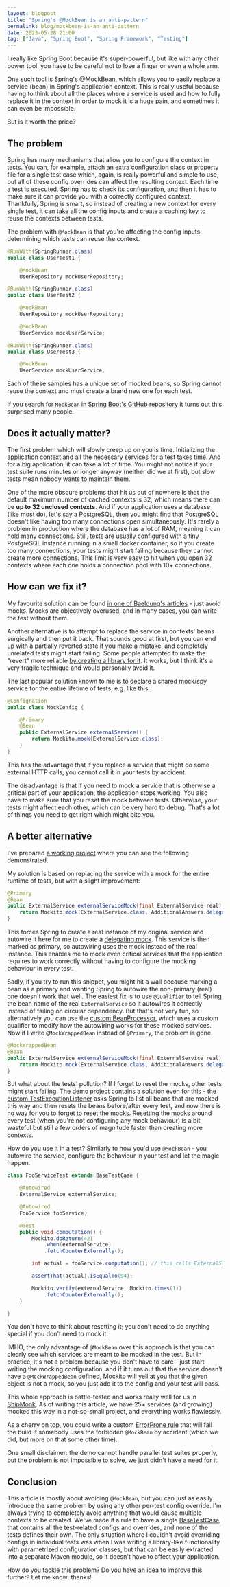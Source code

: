 ```yaml
---
layout: blogpost
title: "Spring's @MockBean is an anti-pattern"
permalink: blog/mockbean-is-an-anti-pattern
date: 2023-05-28 21:00
tag: ["Java", "Spring Boot", "Spring Framework", "Testing"]
---
```


I really like Spring Boot because it's super-powerful, but like with any other power tool, you have to be careful not to lose a finger or even a whole arm.

One such tool is Spring's [@MockBean](https://www.baeldung.com/java-spring-mockito-mock-mockbean#spring-boots-mockbean-annotation), which allows you to easily replace a service (bean) in Spring's application context.
This is really useful because having to think about all the places where a service is used and how to fully replace it in the context in order to mock it is a huge pain, and sometimes it can even be impossible.

But is it worth the price?

<!--more-->

## The problem

Spring has many mechanisms that allow you to configure the context in tests.
You can, for example, attach an extra configuration class or property file for a single test case which, again, is really powerful and simple to use, but all of these config overrides can affect the resulting context.
Each time a test is executed, Spring has to check its configuration, and then it has to make sure it can provide you with a correctly configured context.
Thankfully, Spring is smart, so instead of creating a new context for every single test, it can take all the config inputs and create a caching key to reuse the contexts between tests.

The problem with `@MockBean` is that you're affecting the config inputs determining which tests can reuse the context.

```java
@RunWith(SpringRunner.class)
public class UserTest1 {

    @MockBean
    UserRepository mockUserRepository;
```

```java
@RunWith(SpringRunner.class)
public class UserTest2 {

    @MockBean
    UserRepository mockUserRepository;

    @MockBean
    UserService mockUserService;
```

```java
@RunWith(SpringRunner.class)
public class UserTest3 {

    @MockBean
    UserService mockUserService;
```

Each of these samples has a unique set of mocked beans, so Spring cannot reuse the context and must create a brand new one for each test.

If you [search for `MockBean` in Spring Boot's GitHub repository](https://github.com/spring-projects/spring-boot/issues?q=MockBean) it turns out this surprised many people.

## Does it actually matter?

The first problem which will slowly creep up on you is time.
Initializing the application context and all the necessary services for a test takes time. And for a big application, it can take a lot of time.
You might not notice if your test suite runs minutes or longer anyway (neither did we at first), but slow tests mean nobody wants to maintain them.

One of the more obscure problems that hit us out of nowhere is that the default maximum number of cached contexts is 32, which means there can be **up to 32 unclosed contexts**.
And if your application uses a database (like most do), let's say a PostgreSQL, then you might find that PostgreSQL doesn't like having too many connections open simultaneously.
It's rarely a problem in production where the database has a lot of RAM, meaning it can hold many connections.
Still, tests are usually configured with a tiny PostgreSQL instance running in a small docker container, so if you create too many connections, your tests might start failing because they cannot create more connections.
This limit is very easy to hit when you open 32 contexts where each one holds a connection pool with 10+ connections.

## How can we fix it?

My favourite solution can be found [in one of Baeldung's articles](https://www.baeldung.com/spring-tests#2-the-problems-withmockbean) - just avoid mocks.
Mocks are objectively overused, and in many cases, you can write the test without them.

Another alternative is to attempt to replace the service in contexts' beans surgically and then put it back.
That sounds good at first, but you can end up with a partially reverted state if you make a mistake, and completely unrelated tests might start failing.
Some people attempted to make the "revert" more reliable [by creating a library for it](https://github.com/antoinemeyer/mock-in-bean/).
It works, but I think it's a very fragile technique and would personally avoid it.

The last popular solution known to me is to declare a shared mock/spy service for the entire lifetime of tests, e.g. like this:

```java
@Configration
public class MockConfig {

    @Primary
    @Bean
    public ExternalService externalService() {
        return Mockito.mock(ExternalService.class);
    }
}
```

This has the advantage that if you replace a service that might do some external HTTP calls, you cannot call it in your tests by accident.

The disadvantage is that if you need to mock a service that is otherwise a critical part of your application, the application stops working.
You also have to make sure that you reset the mock between tests. Otherwise, your tests might affect each other, which can be very hard to debug.
That's a lot of things you need to get right which might bite you.

## A better alternative

I've prepared [a working project](https://github.com/fprochazka/spring-mock-wrapped-bean-demo) where you can see the following demonstrated.

My solution is based on replacing the service with a mock for the entire runtime of tests, but with a slight improvement:

```java
@Primary
@Bean
public ExternalService externalServiceMock(final ExternalService real) {
    return Mockito.mock(ExternalService.class, AdditionalAnswers.delegatesTo(real));
}
```

This forces Spring to create a real instance of my original service and autowire it here for me to create a [delegating mock](https://site.mockito.org/javadoc/current/org/mockito/AdditionalAnswers.html#delegatesTo(java.lang.Object)).
This service is then marked as primary, so autowiring uses the mock instead of the real instance.
This enables me to mock even critical services that the application requires to work correctly without having to configure the mocking behaviour in every test.

Sadly, if you try to run this snippet, you might hit a wall because marking a bean as a primary and wanting Spring to autowire the non-primary (real) one doesn't work that well.
The easiest fix is to use `@Qualifier` to tell Spring the bean name of the real `ExternalService` so it autowires it correctly instead of failing on circular dependency.
But that's not very fun, so alternatively you can use the [custom BeanProcessor](https://github.com/fprochazka/spring-mock-wrapped-bean-demo/blob/master/src/test/java/com/fprochazka/mockwrappedbean/testing/mocking/MockWrappedBeanResetBeanProcessor.java), which uses a custom qualifier to modify how the autowiring works for these mocked services.
Now if I write `@MockWrappedBean` instead of `@Primary`, the problem is gone.

```java
@MockWrappedBean
@Bean
public ExternalService externalServiceMock(final ExternalService real) {
    return Mockito.mock(ExternalService.class, AdditionalAnswers.delegatesTo(real));
}
```

But what about the tests' pollution? If I forget to reset the mocks, other tests might start failing.
The demo project contains a solution even for this - the [custom TestExecutionListener](https://github.com/fprochazka/spring-mock-wrapped-bean-demo/blob/master/src/test/java/com/fprochazka/mockwrappedbean/testing/mocking/MockWrappedBeanResetTestExecutionListener.java)
asks Spring to list all beans that are mocked this way and then resets the beans before/after every test, and now there is no way for you to forget to reset the mocks.
Resetting the mocks around every test (when you're not configuring any mock behaviour) is a bit wasteful but still a few orders of magnitude faster than creating more contexts.

How do you use it in a test? Similarly to how you'd use `@MockBean` - you autowire the service, configure the behaviour in your test and let the magic happen.

```java
class FooServiceTest extends BaseTestCase {

    @Autowired
    ExternalService externalService;

    @Autowired
    FooService fooService;

    @Test
    public void computation() {
        Mockito.doReturn(42)
            .when(externalService)
            .fetchCounterExternally();

        int actual = fooService.computation(); // this calls ExternalService internally

        assertThat(actual).isEqualTo(94);

        Mockito.verify(externalService, Mockito.times(1))
            .fetchCounterExternally();
    }

}
```

You don't have to think about resetting it; you don't need to do anything special if you don't need to mock it.

IMHO, the only advantage of `@MockBean` over this approach is that you can clearly see which services are meant to be mocked in the test.
But in practice, it's not a problem because you don't have to care - just start writing the mocking configuration, and if it turns out that the service doesn't have a `@MockWrappedBean` defined, Mockito will yell at you that the given object is not a mock, so you just add it to the config and your test will pass.

This whole approach is battle-tested and works really well for us in [ShipMonk](https://rnd.shipmonk.com/).
As of writing this article, we have 25+ services (and growing) mocked this way in a not-so-small project, and everything works flawlessly.

As a cherry on top, you could write a custom [ErrorProne rule](https://github.com/google/error-prone) that will fail the build
if somebody uses the forbidden `@MockBean` by accident (which we did, but more on that some other time).

One small disclaimer: the demo cannot handle parallel test suites properly, but the problem is not impossible to solve, we just didn't have a need for it.

## Conclusion

This article is mostly about avoiding `@MockBean`, but you can just as easily introduce the same problem by using any other per-test config override.
I'm always trying to completely avoid anything that would cause multiple contexts to be created.
We've made it a rule to have a single [BaseTestCase](https://github.com/fprochazka/spring-mock-wrapped-bean-demo/blob/master/src/test/java/com/fprochazka/mockwrappedbean/testing/BaseTestCase.java), that contains all the test-related configs and overrides, and none of the tests defines their own.
The only situation where I couldn't avoid overriding configs in individual tests was when I was writing a library-like functionality with parametrized configuration classes, but that can be easily extracted into a separate Maven module, so it doesn't have to affect your application.

How do you tackle this problem? Do you have an idea to improve this further? Let me know; thanks!
